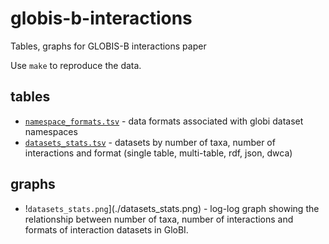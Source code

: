 # globis-b-interactions
Tables, graphs for GLOBIS-B interactions paper

Use ```make``` to reproduce the data.

## tables
 * [`namespace_formats.tsv`](./namespace_formats.tsv) - data formats associated with globi dataset namespaces 
 * [`datasets_stats.tsv`](./datasets_stats.tsv) - datasets by number of taxa, number of interactions and format (single table, multi-table, rdf, json, dwca)

## graphs
* !`datasets_stats.png`](./datasets_stats.png) - log-log graph showing the relationship between number of taxa, number of interactions and formats of interaction datasets in GloBI.


